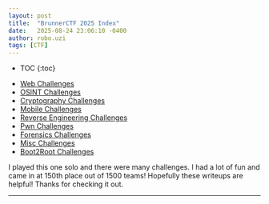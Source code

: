 ```yaml
---
layout: post
title:  "BrunnerCTF 2025 Index"
date:   2025-08-24 23:06:10 -0400
author: robo.uzi
tags: [CTF]
---
```

* TOC
{:toc}

- [Web Challenges](/brunnerctf-2025-web/)
- [OSINT Challenges](/brunnerctf-2025-osint/)
- [Cryptography Challenges](/brunnerctf-2025-crypto/)
- [Mobile Challenges](/brunnerctf-2025-mobile/)
- [Reverse Engineering Challenges](/brunnerctf-2025-reverse/)
- [Pwn Challenges](/brunnerctf-2025-pwn/)
- [Forensics Challenges](/brunnerctf-2025-forensics/)
- [Misc Challenges](/brunnerctf-2025-misc/)
- [Boot2Root Challenges](/brunnerctf-2025-boot2root/)

I played this one solo and there were many challenges. I had a lot of fun and came in at 150th place out of 1500 teams! Hopefully these writeups are helpful! Thanks for checking it out. 

___

